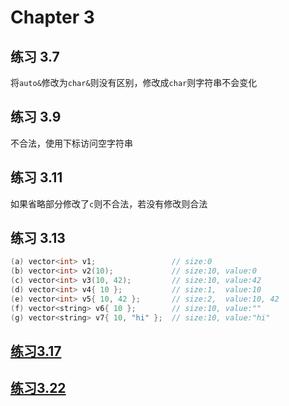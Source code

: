 # Chapter 3

## 练习 3.7
将```auto&```修改为```char&```则没有区别，修改成```char```则字符串不会变化

## 练习 3.9
不合法，使用下标访问空字符串

## 练习 3.11
如果省略部分修改了```c```则不合法，若没有修改则合法

## 练习 3.13
``` cpp
(a) vector<int> v1;                 // size:0
(b) vector<int> v2(10);             // size:10, value:0
(c) vector<int> v3(10, 42);         // size:10, value:42
(d) vector<int> v4{ 10 };           // size:1,  value:10
(e) vector<int> v5{ 10, 42 };       // size:2,  value:10, 42
(f) vector<string> v6{ 10 };        // size:10, value:""
(g) vector<string> v7{ 10, "hi" };  // size:10, value:"hi"
```

## [练习3.17](exercise_3.17.cpp)

## [练习3.22](exercise_3.22.cpp)